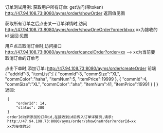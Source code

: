 订单测试用例:
    获取用户所有订单:
       get访问(带token) http://47.94.108.73:8080/ayms/order/showOrder
       返回值见图
       
   获取所有订单之后点击某一订单详情时,访问
    http://47.94.108.73:8080/ayms/order/showOneOrder?orderId=xx
         xx为接收的id
         返回:见图
        
        
   用户点击取消订单时,访问接口
    http://47.94.108.73:8080/ayms/order/cancelOrder?order=xx  --> xx为当前要取消订单的订单号
         
    
   点击下单时,添加订单:
    http://47.94.108.73:8080/ayms/order/createOrder
    前端
     {
       	"addrId":3,
       	"itemList":[
       		{
       			"commId":3,
       			"commSize":"XL",
       			"commColor":"haha",
       			"itemNum":5,
       			"itemPrice":19999
       		},
       		{
       			"commId":4,
       			"commSize":"XL",
       			"commColor":"aha",
       			"itemNum":41,
       			"itemPrice":19991
       		}
       		]
     }
    返回: 
    
     {
         "orderId": 14,
         "status": 200
     }
     orderId为新添加的订单id,在接收到id后传入订单详情页,请求:
     http://47.94.108.73:8080/ayms/order/showOneOrder?orderId=xx
     xx为接收的id
